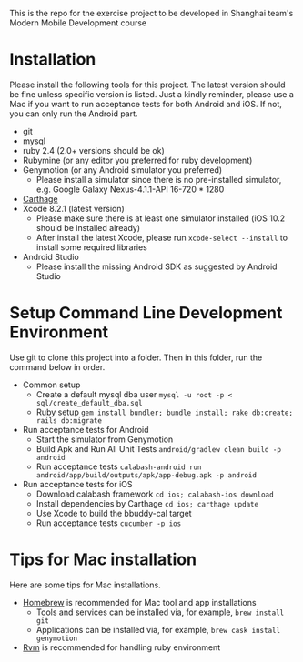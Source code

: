 This is the repo for the exercise project to be developed in Shanghai team's Modern Mobile Development course

# Installation
Please install the following tools for this project. The latest version should be fine unless specific version is listed. Just a kindly reminder, please use a Mac if you want to run acceptance tests for both Android and iOS. If not, you can only run the Android part.

* git
* mysql
* ruby 2.4 (2.0+ versions should be ok)
* Rubymine (or any editor you preferred for ruby development)
* Genymotion (or any Android simulator you preferred)
    * Please install a simulator since there is no pre-installed simulator, e.g. Google Galaxy Nexus-4.1.1-API 16-720 * 1280
* [Carthage](https://github.com/Carthage/Carthage)
* Xcode 8.2.1 (latest version)
    * Please make sure there is at least one simulator installed (iOS 10.2 should be installed already)
    * After install the latest Xcode, please run `xcode-select --install` to install some required libraries 
* Android Studio
    * Please install the missing Android SDK as suggested by Android Studio

# Setup Command Line Development Environment
Use git to clone this project into a folder. Then in this folder, run the command below in order.

* Common setup
    * Create a default mysql dba user `mysql -u root -p < sql/create_default_dba.sql`
    * Ruby setup `gem install bundler; bundle install; rake db:create; rails db:migrate`
* Run acceptance tests for Android
    * Start the simulator from Genymotion
    * Build Apk and Run All Unit Tests `android/gradlew clean build -p android`
    * Run acceptance tests `calabash-android run android/app/build/outputs/apk/app-debug.apk -p android`
* Run acceptance tests for iOS
    * Download calabash framework `cd ios; calabash-ios download`
    * Install dependencies by Carthage `cd ios; carthage update`
    * Use Xcode to build the bbuddy-cal target
    * Run acceptance tests `cucumber -p ios`

# Tips for Mac installation
Here are some tips for Mac installations.
* [Homebrew](http://brew.sh/) is recommended for Mac tool and app installations
    * Tools and services can be installed via, for example, `brew install git`
    * Applications can be installed via, for example, `brew cask install genymotion`
* [Rvm](http://rvm.io/) is recommended for handling ruby environment

